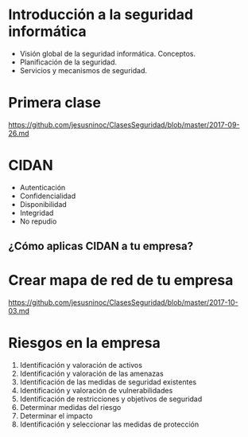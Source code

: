 # Introducción a la seguridad informática
- Visión global de la seguridad informática. Conceptos.
- Planificación de la seguridad.
- Servicios y mecanismos de seguridad.

# Primera clase
https://github.com/jesusninoc/ClasesSeguridad/blob/master/2017-09-26.md

# CIDAN
- Autenticación
- Confidencialidad
- Disponibilidad
- Integridad
- No repudio

## ¿Cómo aplicas CIDAN a tu empresa?

# Crear mapa de red de tu empresa
https://github.com/jesusninoc/ClasesSeguridad/blob/master/2017-10-03.md

# Riesgos en la empresa
1. Identificación y valoración de activos
2. Identificación y valoración de las amenazas
3. Identificación de las medidas de seguridad existentes
4. Identificación y valoración de vulnerabilidades
5. Identificación de restricciones y objetivos de seguridad
6. Determinar medidas del riesgo
7. Determinar el impacto
8. Identificación y seleccionar las medidas de protección
